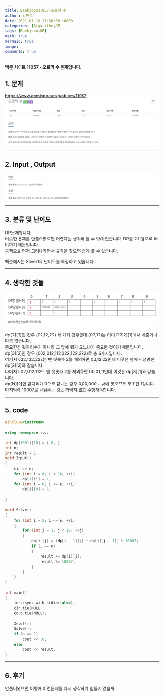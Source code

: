 ```yaml
---
title: Baekjoon11057-오르막 수
author: 강민석
date: 2021-01-10 17:30:00 +0800
categories: [Algorithm,DP]
tags: [Baekjoon,DP]
math: true
mermaid: true
image: 
comments: true
---
```


**백준 사이트 11057 - 오르막 수 문제입니다.**

## 1. 문제
<https://www.acmicpc.net/problem/11057>
![](/assets/img/sample/Baekjoon/11057/Problem.JPG)

-----  

## 2. Input , Output
![](/assets/img/sample/Baekjoon/11057/input.JPG)

-----  

## 3. 분류 및 난이도

DP문제입니다.  
비슷한 문제를 안풀어봤으면 어렵다는 생각이 들 수 밖에 없습니다.
DP를 2차원으로 써야하기 때문입니다.  
공책으로 먼저 그려나가면서 규칙을 찾으면 쉽게 풀 수 있습니다.

백준에서는 Sliver1의 난이도를 책정하고 있습니다.  


-----  

## 4. 생각한 것들

![](/assets/img/sample/Baekjoon/11057/result.JPG)  


dp[2][2]인 경우 (02,12,22) 세 가지 경우인데 (02,12)는 이미 DP[2][1]에서 세준거나 다름 없습니다.  
중요한건 뒷자리수가 아니라 그 앞에 뭐가 오느냐가 중요한 것이기 때문입니다.  
dp[3][2]인 경우 (002,012,112,022,122,222)로 총 6가지입니다.   
여기서 022,122,222는 맨 뒷숫자 2를 제외하면 02,12,22인데 이것은 앞에서 설명한 dp[2][2]와 같습니다.  
나머지 002,012,112도 맨 뒷숫자 2를 제외하면 00,01,11인데 이것은 dp[3][1]와 같습니다.  
dp[N][0]인 끝자리가 0으로 끝나는 경우 0,00,000 .. 밖에 못오므로 무조건 1입니다.  
마지막에 10007로 나눠주는 것도 까먹지 않고 수행해야합니다.  

-----  

## 5. code

```c++
#include<iostream>

using namespace std;

int dp[1001][10] = { 0, };
int n;
int result = 1;
void Input()
{
	cin >> n;
	for (int i = 0; i < 10; ++i)
		dp[1][i] = 1;
	for (int i = 0; i <= n; ++i)
		dp[i][0] = 1;

}

void Solve()
{
	for (int i = 2; i <= n; ++i)
	{
		for (int j = 1; j < 10; ++j)
		{
			dp[i][j] = (dp[i - 1][j] + dp[i][j - 1]) % 10007;
			if (i == n)
			{
				result += dp[i][j];
				result %= 10007;
			}
		}
	}
}

int main()
{
	ios::sync_with_stdio(false);
	cin.tie(NULL);
	cout.tie(NULL);

	Input();
	Solve();
	if (n == 1)
		cout << 10;
	else
		cout << result;
}
```
-----

## 6. 후기
안풀어봤으면 어떻게 이런문제를 다시 생각하기 힘들지 않을까




 